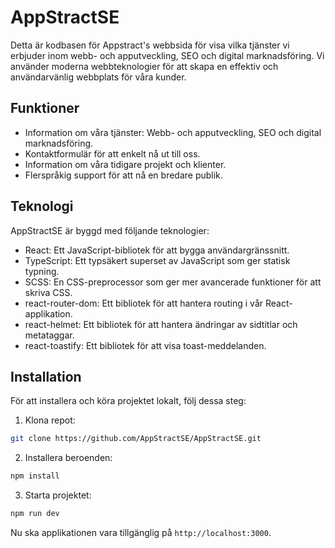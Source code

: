 # AppStractSE

Detta är kodbasen för Appstract's webbsida för visa vilka tjänster vi erbjuder inom webb- och apputveckling, SEO och digital marknadsföring. 
Vi använder moderna webbteknologier för att skapa en effektiv och användarvänlig webbplats för våra kunder.

## Funktioner

- Information om våra tjänster: Webb- och apputveckling, SEO och digital marknadsföring.
- Kontaktformulär för att enkelt nå ut till oss.
- Information om våra tidigare projekt och klienter.
- Flerspråkig support för att nå en bredare publik.

## Teknologi

AppStractSE är byggd med följande teknologier:

- React: Ett JavaScript-bibliotek för att bygga användargränssnitt.
- TypeScript: Ett typsäkert superset av JavaScript som ger statisk typning.
- SCSS: En CSS-preprocessor som ger mer avancerade funktioner för att skriva CSS.
- react-router-dom: Ett bibliotek för att hantera routing i vår React-applikation.
- react-helmet: Ett bibliotek för att hantera ändringar av sidtitlar och metataggar.
- react-toastify: Ett bibliotek för att visa toast-meddelanden.

## Installation

För att installera och köra projektet lokalt, följ dessa steg:

1. Klona repot: 

```bash
git clone https://github.com/AppStractSE/AppStractSE.git
```

2. Installera beroenden: 

```bash
npm install
```

3. Starta projektet: 

```bash
npm run dev
```

Nu ska applikationen vara tillgänglig på `http://localhost:3000`.
